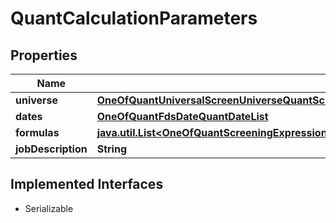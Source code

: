 

# QuantCalculationParameters


## Properties

Name | Type | Description | Notes
------------ | ------------- | ------------- | -------------
**universe** | [**OneOfQuantUniversalScreenUniverseQuantScreeningExpressionUniverseQuantIdentifierUniverse**](OneOfQuantUniversalScreenUniverseQuantScreeningExpressionUniverseQuantIdentifierUniverse.md) |  |  [optional]
**dates** | [**OneOfQuantFdsDateQuantDateList**](OneOfQuantFdsDateQuantDateList.md) |  |  [optional]
**formulas** | [**java.util.List&lt;OneOfQuantScreeningExpressionQuantFqlExpressionQuantUniversalScreenParameterQuantAllUniversalScreenParameters&gt;**](OneOfQuantScreeningExpressionQuantFqlExpressionQuantUniversalScreenParameterQuantAllUniversalScreenParameters.md) |  |  [optional]
**jobDescription** | **String** |  |  [optional]


## Implemented Interfaces

* Serializable


